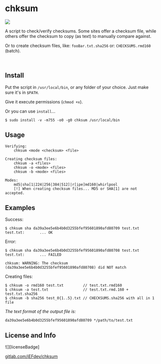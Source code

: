 # chksum

![][license]


A script to check/verify checksums. Some sites offer a checksum file, while others offer the checksum to copy (as text) to manually compare against.

Or to create checksum files, like: `fooBar.txt.sha256` or: `CHECKSUMS.rmd160` (batch).

 

## Install

Put the script in `/usr/local/bin`, or any folder of your choice. Just make sure it's in `$PATH`.

Give it execute permissions (`chmod +x`).

Or you can use `install`...

    $ sudo install -v -m755 -o0 -g0 chksum /usr/local/bin


## Usage

    Verifying:
        chksum <mode <checksum> <file>

    Creating checksum files:
        chksum -a <files>
        chksum -o <mode> <files>
        chksum -b <mode> <files>

    Modes:
        md5|sha[1|224|256|384|512]|r[ipe]md160|whirlpool
	    [!] When creating checksum files... MD5 or SHA[1] are not accepted.


## Examples

Success:

    $ chksum sha da39a3ee5e6b4b0d3255bfef95601890afd80709 test.txt
	test.txt:		... OK

Error:

	$ chksum sha da39a3ee5e6b4b0d3255bfef95601890afd80708 test.txt
	test.txt:		... FAILED

	chksum: WARNING: The checksum (da39a3ee5e6b4b0d3255bfef95601890afd80708) did NOT match

Creating files:

    $ chksum -o rmd160 test.txt         // test.txt.rmd160
    $ chksum -a test.txt                // test.txt.rmd.160 + test.txt.sha256
    $ chksum -b sha256 test_0{1..5}.txt // CHECKSUMS.sha256 with all in 1 file

_The text format of the output file is:_

    da39a3ee5e6b4b0d3255bfef95601890afd80709 */path/to/test.txt


## License and Info

![][licenseBadge]

[gitlab.com/iEFdev/chksum][gl]


<!-- Markdown: link & image dfn's -->
[gl]: https://gitlab.com/iEFdev/chksum
[license]: https://img.shields.io/badge/license-GPL--3.0--or--later-C00?style=plastic
